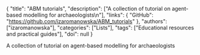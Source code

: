 {
  "title": "ABM tutorials",
  "description": ["A collection of tutorial on agent-based modelling for archaeologists\n"],
  "links": {
    "GitHub": "https://github.com/izaromanowska/ABM_tutorials"
  },
  "authors": ["izaromanowska"],
  "categories": ["Lists"],
  "tags": ["Educational resources and practical guides"],
  "doi": null
}

<!-- Generated by csv2md.R – do not edit by hand -->

A collection of tutorial on agent-based modelling for archaeologists

